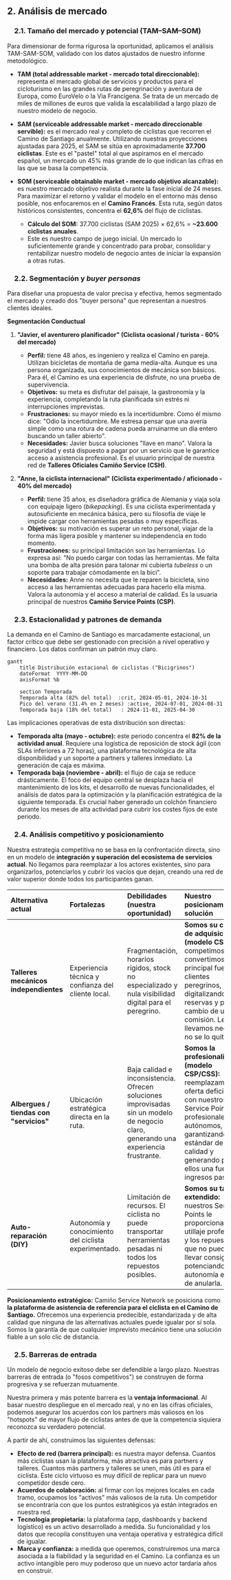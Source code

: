 
## **2. Análisis de mercado**

###  2.1. Tamaño del mercado y potencial (TAM–SAM–SOM)

Para dimensionar de forma rigurosa la oportunidad, aplicamos el análisis TAM-SAM-SOM, validado con los datos ajustados de nuestro informe metodológico.

* **TAM (total addressable market - mercado total direccionable):** representa el mercado global de servicios y productos para el cicloturismo en las grandes rutas de peregrinación y aventura de Europa, como EuroVelo o la Via Francigena. Se trata de un mercado de miles de millones de euros que valida la escalabilidad a largo plazo de nuestro modelo de negocio.
* **SAM (serviceable addressable market - mercado direccionable servible):** es el mercado real y completo de ciclistas que recorren el Camino de Santiago anualmente. Utilizando nuestras proyecciones ajustadas para 2025, el SAM se sitúa en aproximadamente **37.700 ciclistas**. Este es el "pastel" total al que aspiramos en el mercado español, un mercado un 45% más grande de lo que indican las cifras en las que se basa la competencia.
* **SOM (serviceable obtainable market - mercado objetivo alcanzable):** es nuestro mercado objetivo realista durante la fase inicial de 24 meses. Para maximizar el retorno y validar el modelo en el entorno más denso posible, nos enfocaremos en el **Camino Francés**. Esta ruta, según datos históricos consistentes, concentra el **62,6%** del flujo de ciclistas.

  * **Cálculo del SOM:** 37.700 ciclistas (SAM 2025) × 62,6% = **~23.600 ciclistas anuales**.
  * Este es nuestro campo de juego inicial. Un mercado lo suficientemente grande y concentrado para probar, consolidar y rentabilizar nuestro modelo de negocio antes de iniciar la expansión a otras rutas.

###  2.2. Segmentación y *buyer personas*

Para diseñar una propuesta de valor precisa y efectiva, hemos segmentado el mercado y creado dos "buyer persona" que representan a nuestros clientes ideales.

**Segmentación Conductual**

1. **"Javier, el aventurero planificador" (Ciclista ocasional / turista - 60% del mercado)**

   * **Perfil:** tiene 48 años, es ingeniero y realiza el Camino en pareja. Utilizan bicicletas de montaña de gama media-alta. Aunque es una persona organizada, sus conocimientos de mecánica son básicos. Para él, el Camino es una experiencia de disfrute, no una prueba de supervivencia.
   * **Objetivos:** su meta es disfrutar del paisaje, la gastronomía y la experiencia, completando la ruta planificada sin estrés ni interrupciones imprevistas.
   * **Frustraciones:** su mayor miedo es la incertidumbre. Como él mismo dice: "Odio la incertidumbre. Me estresa pensar que una avería simple como una rotura de cadena pueda arruinarme un día entero buscando un taller abierto".
   * **Necesidades:** Javier busca soluciones "llave en mano". Valora la seguridad y está dispuesto a pagar por un servicio que le garantice acceso a asistencia profesional. Es el usuario principal de nuestra red de **Talleres Oficiales Camiño Service (CSH)**.
2. **"Anne, la ciclista internacional" (Ciclista experimentado / aficionado - 40% del mercado)**

   * **Perfil:** tiene 35 años, es diseñadora gráfica de Alemania y viaja sola con equipaje ligero (*bikepacking*). Es una ciclista experimentada y autosuficiente en mecánica básica, pero su filosofía de viaje le impide cargar con herramientas pesadas o muy específicas.
   * **Objetivos:** su motivación es superar un reto personal, viajar de la forma más ligera posible y mantener su independencia en todo momento.
   * **Frustraciones:** su principal limitación son las herramientas. Lo expresa así: "No puedo cargar con todas las herramientas. Me falta una bomba de alta presión para talonar mi cubierta *tubeless* o un soporte para trabajar cómodamente en la bici".
   * **Necesidades:** Anne no necesita que le reparen la bicicleta, sino acceso a las herramientas adecuadas para hacerlo ella misma. Valora la autonomía y el acceso a material de calidad. Es la usuaria principal de nuestros **Camiño Service Points (CSP)**.

###  2.3. Estacionalidad y patrones de demanda

La demanda en el Camino de Santiago es marcadamente estacional, un factor crítico que debe ser gestionado con precisión a nivel operativo y financiero. Los datos confirman un patrón muy claro.

```mermaid
gantt
    title Distribución estacional de ciclistas ("Bicigrinos")
    dateFormat  YYYY-MM-DD
    axisFormat %b
  
    section Temporada
    Temporada alta (82% del total)  :crit, 2024-05-01, 2024-10-31
    Pico del verano (31.4% en 2 meses) :active, 2024-07-01, 2024-08-31
    Temporada baja (18% del total)   : 2024-11-01, 2025-04-30
```

Las implicaciones operativas de esta distribución son directas:

* **Temporada alta (mayo - octubre):** este periodo concentra el **82% de la actividad anual**. Requiere una logística de reposición de stock ágil (con SLAs inferiores a 72 horas), una plataforma tecnológica de alta disponibilidad y un soporte a partners y talleres inmediato. La generación de caja es máxima.
* **Temporada baja (noviembre - abril):** el flujo de caja se reduce drásticamente. El foco del equipo central se desplaza hacia el mantenimiento de los kits, el desarrollo de nuevas funcionalidades, el análisis de datos para la optimización y la planificación estratégica de la siguiente temporada. Es crucial haber generado un colchón financiero durante los meses de alta actividad para cubrir los costes fijos de este periodo.

###  2.4. Análisis competitivo y posicionamiento

Nuestra estrategia competitiva no se basa en la confrontación directa, sino en un modelo de **integración y superación del ecosistema de servicios actual**. No llegamos para reemplazar a los actores existentes, sino para organizarlos, potenciarlos y cubrir los vacíos que dejan, creando una red de valor superior donde todos los participantes ganan.

| Alternativa actual                            | Fortalezas                                            | Debilidades (nuestra oportunidad)                                                                                                    | Nuestro posicionamiento y solución                                                                                                                                                                                                           |
| :-------------------------------------------- | :---------------------------------------------------- | :----------------------------------------------------------------------------------------------------------------------------------- | :-------------------------------------------------------------------------------------------------------------------------------------------------------------------------------------------------------------------------------------------- |
| **Talleres mecánicos independientes**  | Experiencia técnica y confianza del cliente local.   | Fragmentación, horarios rígidos, stock no especializado y nula visibilidad digital para el peregrino.                              | **Somos su canal de adquisición (modelo CSH):** no competimos. Nos convertimos en su principal fuente de clientes peregrinos, digitalizando sus reservas y pagos a cambio de una comisión. Les llevamos negocio, no se lo quitamos.   |
| **Albergues / tiendas con "servicios"** | Ubicación estratégica directa en la ruta.           | Baja calidad e inconsistencia. Ofrecen soluciones improvisadas sin un modelo de negocio claro, generando una experiencia frustrante. | **Somos la profesionalización (modelo CSP/CSS):** reemplazamos su oferta deficiente con nuestros Service Points profesionales y autónomos, garantizando un estándar de calidad y generando para ellos una fuente de ingresos pasiva. |
| **Auto-reparación (DIY)**              | Autonomía y conocimiento del ciclista experimentado. | Limitación de recursos. El ciclista no puede transportar herramientas pesadas ni todos los repuestos posibles.                      | **Somos su taller extendido:** nuestros Service Points le proporcionan el utillaje profesional y los repuestos que no puede llevar consigo, potenciando su autonomía en lugar de anularla.                                             |

**Posicionamiento estratégico:** Camiño Service Network se posiciona como **la plataforma de asistencia de referencia para el ciclista en el Camino de Santiago.** Ofrecemos una experiencia predecible, estandarizada y de alta calidad que ninguna de las alternativas actuales puede igualar por sí sola. Somos la garantía de que cualquier imprevisto mecánico tiene una solución fiable a un solo clic de distancia.

###  2.5. Barreras de entrada

Un modelo de negocio exitoso debe ser defendible a largo plazo. Nuestras barreras de entrada (o "fosos competitivos") se construyen de forma progresiva y se refuerzan mutuamente.

Nuestra primera y más potente barrera es la **ventaja informacional**. Al basar nuestro despliegue en el mercado real, y no en las cifras oficiales, podemos asegurar los acuerdos con los partners más valiosos en los "hotspots" de mayor flujo de ciclistas antes de que la competencia siquiera reconozca su verdadero potencial.

A partir de ahí, construimos las siguientes defensas:

* **Efecto de red (barrera principal):** es nuestra mayor defensa. Cuantos más ciclistas usan la plataforma, más atractiva es para partners y talleres. Cuantos más partners y talleres se unen, más útil es para el ciclista. Este ciclo virtuoso es muy difícil de replicar para un nuevo competidor desde cero.
* **Acuerdos de colaboración:** al firmar con los mejores locales en cada tramo, ocupamos los "activos" más valiosos de la ruta. Un competidor se encontraría con que los puntos estratégicos ya están integrados en nuestra red.
* **Tecnología propietaria:** la plataforma (app, dashboards y backend logístico) es un activo desarrollado a medida. Su funcionalidad y los datos que recopila constituyen una ventaja operativa y estratégica difícil de igualar.
* **Marca y confianza:** a medida que operemos, construiremos una marca asociada a la fiabilidad y la seguridad en el Camino. La confianza es un activo intangible pero muy poderoso que un nuevo actor tardaría años en construir.
